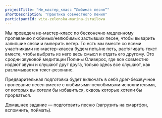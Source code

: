 ```yaml
---
projectTitle: "Не_мастер_класс “Любимая песня”"
shortDescription: "Практика совместного пения"
participantId: vita-zelenska-marina-israilova
---
```


Мы проведем не-мастер-класс по бесконечно медленному пропеванию любимых/нелюбимых застывших песен, чтобы выварить залипшие связи и выверить ветер. То есть мы вместе со всеми участниками не-мастер-класса будем петь/не петь, растягивать текст вместе, чтобы выбрать из него весь смысл и отдать его другому. Это сродни звуковой медитации Полины Оливерос, где все совместно издают звуки и слушают друг друга, только здесь все слушают, как разламывается текст-резонанс.

Предварительная подготовка будет включать в себя дрэг-беззвучное пропевание песен вместе с любимыми-нелюбимыми исполнителями, от которых вы хотели бы избавиться, сквозь которые хотели бы прорваться.

Домашнее задание — подготовить песню (загрузить на смартфон, вспомнить, поймать).
